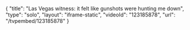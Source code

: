 {
    "title": "Las Vegas witness: it felt like gunshots were hunting me down",
    "type": "solo",
    "layout": "iframe-static",
    "videoId": "123185878",
    "url": "\/tvpembed\/123185878"
}